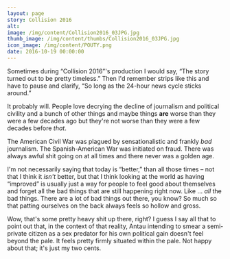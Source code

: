 ```yaml
---
layout: page
story: Collision 2016
alt:
image: /img/content/Collision2016_03JPG.jpg
thumb_image: /img/content/thumbs/Collision2016_03JPG.jpg
icon_image: /img/content/POUTY.png
date: 2016-10-19 00:00:00
---
```


Sometimes during “Collision 2016”'s production I would say, “The story turned out to be pretty timeless.” Then I'd remember strips like this and have to pause and clarify, “So long as the 24-hour news cycle sticks around.”

It probably will. People love decrying the decline of journalism and political civility and a bunch of other things and maybe things <b>are</b> worse than they were a few decades ago but they're not worse than they were a few decades before <em>that</em>.

The American Civil War was plagued by sensationalistic and frankly <em>bad</em> journalism. The Spanish-American War was initiated on fraud. There was always awful shit going on at all times and there never was a golden age.

I'm not necessarily saying that today is “better,” than all those times – not that I think it <em>isn't</em> better, but that I think looking at the world as having “improved” is usually just a way for people to feel good about themselves and forget all the bad things that are still happening right now. Like … <em>all</em> the bad things. There are a lot of bad things out there, you know? So much so that patting ourselves on the back always feels so hollow and gross.

Wow, that's some pretty heavy shit up there, right? I guess I say all that to point out that, in the context of that reality, Antau intending to smear a semi-private citizen as a sex predator for his own political gain doesn't feel beyond the pale. It feels pretty firmly situated within the pale. Not happy about that; it's just my two cents.
